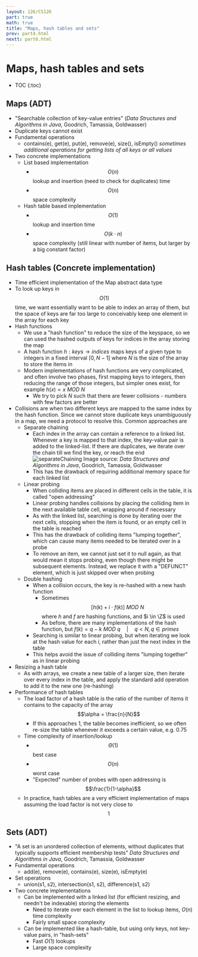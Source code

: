```yaml
---
layout: 126/CS126
part: true
math: true
title: "Maps, hash tables and sets"
prev: part4.html
nextt: part6.html
---
```


# Maps, hash tables and sets

* TOC
{:toc}

## Maps (ADT)
- "Searchable collection of key-value entries" (*Data Structures and Algorithms in Java*, Goodrich, Tamassia, Goldwasser)
- Duplicate keys cannot exist
- Fundamental operations
  - contains(e), get(e), put(e), remove(e), size(), isEmpty() *sometimes additional operations for getting lists of all keys or all values*
- Two concrete implementations
  - List based implementation
    - $$O(n)$$ lookup and insertion (need to check for duplicates) time
    - $$O(n)$$ space complexity
  - Hash table based implementation
    - $$O(1)$$ lookup and insertion time
    - $$O(k \cdot n)$$ space complexity (still linear with number of items, but larger by a big constant factor)

## Hash tables (Concrete implementation)
- Time efficient implementation of the Map abstract data type
- To look up keys in $$O(1)$$ time, we want essentially want to be able to index an array of them, but the space of keys are far too large to conceivably keep one element in the array for each key
- Hash functions
  - We use a "hash function" to reduce the size of the keyspace, so we can used the hashed outputs of keys for indices in the array storing the map
  - A hash function $h : keys \rightarrow indices$ maps keys of a given type to integers in a fixed interval $[0, N-1]$ where $N$ is the size of the array to store the items in
  - Modern implementations of hash functions are very complicated, and often involve two phases, first mapping keys to integers, then reducing the range of those integers, but simpler ones exist, for example $h(x) =  x\ MOD\ N$
    - We try to pick $N$ such that there are fewer collisions - numbers with few factors are better
- Collisions are when two different keys are mapped to the same index by the hash function. Since we cannot store duplicate keys unambiguously in a map, we need a protocol to resolve this. Common approaches are
  - Separate chaining
    - Each index in the array can contain a reference to a linked list. Whenever a key is mapped to that index, the key-value pair is added to the linked-list. If there are duplicates, we iterate over the chain till we find the key, or reach the end
      ![separateChaining](C:\Users\egood\Desktop\dcs-notes.github.io\cs126\images\separateChaining.png)
      Image source: *Data Structures and Algorithms in Java*, Goodrich, Tamassia, Goldwasser
    - This has the drawback of requiring additional memory space for each linked list
  - Linear probing
    - When colliding items are placed in different cells in the table, it is called "open addressing"
    - Linear probing handles collisions by placing the colliding item in the next available table cell, wrapping around if necessary
    - As with the linked list, searching is done by iterating over the next cells, stopping when the item is found, or an empty cell in the table is reached
    - This has the drawback of colliding items "lumping together", which can cause many items needed to be iterated over in a probe
    - To remove an item, we cannot just set it to null again, as that would mean it stops probing, even though there might be subsequent elements. Instead, we replace it with a "DEFUNCT" element, which is just skipped over when probing
  - Double hashing
    - When a collision occurs, the key is re-hashed with a new hash function
      - Sometimes $$[h(k) + i \cdot f(k)]\ MOD\ N$$ where $h$ and $f$ are hashing functions, and $i \in \Z$ is used
      - As before, there are many implementations of the hash function, but $f(k)= q-k\ MOD\ q \quad | \quad q<N, q \in primes$
    - Searching is similar to linear probing, but when iterating we look at the hash value for each $i$, rather than just the next index in the table
    - This helps avoid the issue of colliding items "lumping together" as in linear probing
- Resizing a hash table
  - As with arrays, we create a new table of a larger size, then iterate over every index in the table, and apply the standard add operation to add it to the new one (re-hashing)
- Performance of hash tables
  - The load factor of a hash table is the ratio of the number of items it contains to the capacity of the array $$\alpha = \frac{n}{N}$$
    - If this approaches $1$, the table becomes inefficient, so we often re-size the table whenever it exceeds a certain value, e.g. $0.75$
  - Time complexity of insertion/lookup
    - $$\Theta(1)$$ best case
    - $$O(n)$$ worst case
    - "Expected" number of probes with open addressing is $$\frac{1}{1-\alpha}$$
  - In practice, hash tables are a very efficient implementation of maps assuming the load factor is not very close to $$1$$


## Sets (ADT)
- "A set is an unordered collection of elements, without duplicates that typically supports efficient membership tests" *Data Structures and Algorithms in Java*, Goodrich, Tamassia, Goldwasser
- Fundamental operations
  - add(e), remove(e), contains(e), size(e), isEmpty(e)
- Set operations
  - union(s1, s2), intersection(s1, s2), difference(s1, s2)
- Two concrete implementations
  - Can be implemented with a linked list (for efficient resizing, and needn't be indexable) storing the elements
    - Need to iterate over each element in the list to lookup items, $O(n)$ time complexity
    - Fairly small space complexity
  - Can be implemented like a hash-table, but using only keys, not key-value pairs, in "hash-sets"
    - Fast $O(1)$ lookups
    - Large space complexity
